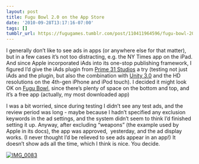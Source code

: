 ```yaml
---
layout: post
title: Fugu Bowl 2.0 on the App Store
date: '2010-09-28T13:17:16-07:00'
tags: []
tumblr_url: https://fugugames.tumblr.com/post/110411964596/fugu-bowl-20-on-the-app-store
---
```

I generally don’t like to see ads in apps (or anywhere else for that matter), but in a few cases it’s not too distracting, e.g. the NY Times app on the iPad. And since Apple incorporated iAds into its one-stop publishing framework, I figured I’d give the iAds plugin from [Prime 31 Studios](http://prime31.com/) a try (testing not just iAds and the plugin, but also the combination with [Unity 3.0](http://unity3d.com/) and the HD resolutions on the 4th-gen iPhone and iPod touch). I decided it might look OK on [Fugu Bowl](http://itunes.apple.com/us/app/fugubowl/id297032758?mt=8), since there’s plenty of space on the bottom and top, and it’s a free app (actually, my most downloaded app)

I was a bit worried, since during testing I didn’t see any test ads, and the review period was long - maybe because I hadn’t specified any exclusion keywords in the ad settings, and the system didn’t seem to think I’d finished setting it up. Anyway, after excluding “weapons” (the example used by Apple in its docs), the app was approved,&nbsp; yesterday, and the ad display works. (I never thought I’d be relieved to see ads appear in an app!) It doesn’t show ads all the time, which I think is nice. You decide.

[![](http://itshardtofondlepenguins.com/wp-content/uploads/2010/09/IMG_0083.png "IMG\_0083")](http://itshardtofondlepenguins.com/wp-content/uploads/2010/09/IMG_0083.png)

